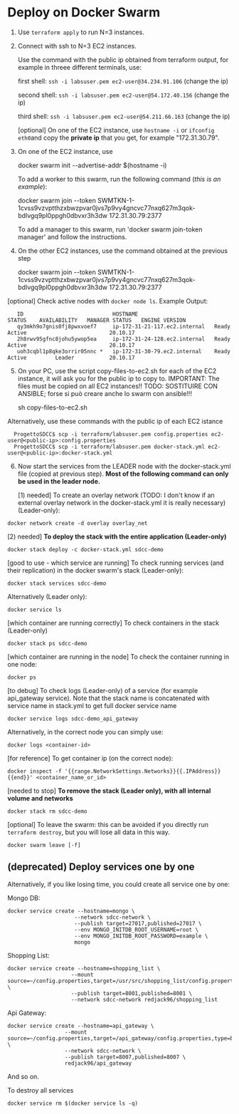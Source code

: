 # Deploy on Docker Swarm
1) Use `terraform apply` to run N=3 instances.
2) Connect with ssh to N=3 EC2 instances. 

   Use the command with the public ip obtained from terraform output, for example in threee different terminals, use:

   first shell: `ssh -i labsuser.pem ec2-user@34.234.91.106` (change the ip)

   second shell: `ssh -i labsuser.pem ec2-user@54.172.40.156` (change the ip)

   third shell: `ssh -i labsuser.pem ec2-user@54.211.66.163` (change the ip)

   [optional] On one of the EC2 instance, use `hostname -i` or `ifconfig eth0`and copy the **private ip** that you get, for example "172.31.30.79".

3) On one of the EC2 instance, use


      docker swarm init --advertise-addr $(hostname -i)

   To add a worker to this swarm, run the following command (_this is an example_):

      docker swarm join --token SWMTKN-1-1cvss9vzvptthzxbwzpvar0jvs7p9vy4gncvc77nxq627m3qok-bdlvgq9pl0ppgh0dbvxr3h3dw 172.31.30.79:2377

   To add a manager to this swarm, run 'docker swarm join-token manager' and follow the instructions.

4) On the other EC2 instances, use the command obtained at the previous step

    
    docker swarm join --token SWMTKN-1-1cvss9vzvptthzxbwzpvar0jvs7p9vy4gncvc77nxq627m3qok-bdlvgq9pl0ppgh0dbvxr3h3dw 172.31.30.79:2377

[optional] Check active nodes with `docker node ls`. Example Output:
```console
   ID                            HOSTNAME                        STATUS    AVAILABILITY   MANAGER STATUS   ENGINE VERSION
   qy3mkh9o7gnis0fj8pwxvoef7     ip-172-31-21-117.ec2.internal   Ready     Active                          20.10.17
   2h8rwv95gfnc8johu5ywop5ea     ip-172-31-24-128.ec2.internal   Ready     Active                          20.10.17
   uoh3cqbl1p8qke3orrir05nnc *   ip-172-31-30-79.ec2.internal    Ready     Active         Leader           20.10.17
```

5) On your PC, use the script copy-files-to-ec2.sh for each of the EC2 instance, it will ask you for the public ip to copy to.
IMPORTANT: The files must be copied on all EC2 instances!!
TODO: SOSTITUIRE CON ANSIBLE; forse si può creare anche lo swarm con ansible!!!


      sh copy-files-to-ec2.sh

Alternatively, use these commands with the public ip of each EC2 istance

      ProgettoSDCC$ scp -i terraform/labsuser.pem config.properties ec2-user@<public-ip>:config.properties
      ProgettoSDCC$ scp -i terraform/labsuser.pem docker-stack.yml ec2-user@<public-ip>:docker-stack.yml

6) Now start the services from the LEADER node with the docker-stack.yml file (copied at previous step). **Most of the following command can only be used in the leader node.**

   [1) needed] To create an overlay network (TODO: I don't know if an external overlay network in the docker-stack.yml it is really necessary) (Leader-only):

```
docker network create -d overlay overlay_net
```

   [2) needed] **To deploy the stack with the entire application (Leader-only)**
```      
docker stack deploy -c docker-stack.yml sdcc-demo
```
   [good to use - which service are running] To check running services (and their replication) in the docker swarm's stack (Leader-only):
```
docker stack services sdcc-demo
```   
   Alternatively (Leader only):
```   
docker service ls
```
   [which container are running correctly] To check containers in the stack (Leader-only)
```
docker stack ps sdcc-demo
```
   [which container are running in the node] To check the container running in one node:
```
docker ps
```
   [to debug] To check logs (Leader-only) of a service (for example api_gateway service). Note that the stack name is concatenated with service name in stack.yml to get full docker service name
```
docker service logs sdcc-demo_api_gateway
```
   Alternatively, in the correct node you can simply use:
```
docker logs <container-id>
```
   [for reference] To get container ip (on the correct node):
```
docker inspect -f '{{range.NetworkSettings.Networks}}{{.IPAddress}}{{end}}' <container_name_or_id>
```
   [needed to stop] **To remove the stack (Leader only), with all internal volume and networks**
```   
docker stack rm sdcc-demo
```
   [optional] To leave the swarm: this can be avoided if you directly run `terraform destroy`, but you will lose all data in this way.
```
docker swarm leave [-f]
```

## (deprecated) Deploy services one by one 
Alternatively, if you like losing time, you could create all service one by one:

Mongo DB:

```
docker service create --hostname=mongo \
                     --network sdcc-network \
                     --publish target=27017,published=27017 \
                     --env MONGO_INITDB_ROOT_USERNAME=root \
                     --env MONGO_INITDB_ROOT_PASSWORD=example \
                     mongo
```

Shopping List: 
```
docker service create --hostname=shopping_list \
                    --mount source=~/config.properties,target=/usr/src/shopping_list/config.properties,type=bind \
                    --publish target=8001,published=8001 \
                    --network sdcc-network redjack96/shopping_list 
```


Api Gateway:
```
docker service create --hostname=api_gateway \
                  --mount source=~/config.properties,target=/api_gateway/config.properties,type=bind \
                  --network sdcc-network \
                  --publish target=8007,published=8007 \
                  redjack96/api_gateway
```
And so on.

To destroy all services
```
docker service rm $(docker service ls -q)
```

    